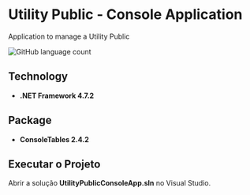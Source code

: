 # Utility Public - Console Application


Application to manage a Utility Public 

![GitHub language count](https://img.shields.io/github/languages/count/vicentejrlive/utility-public-management)

## Technology

- **.NET Framework 4.7.2**

## Package

- **ConsoleTables 2.4.2**

## Executar o Projeto

Abrir a solução **UtilityPublicConsoleApp.sln** no Visual Studio.
